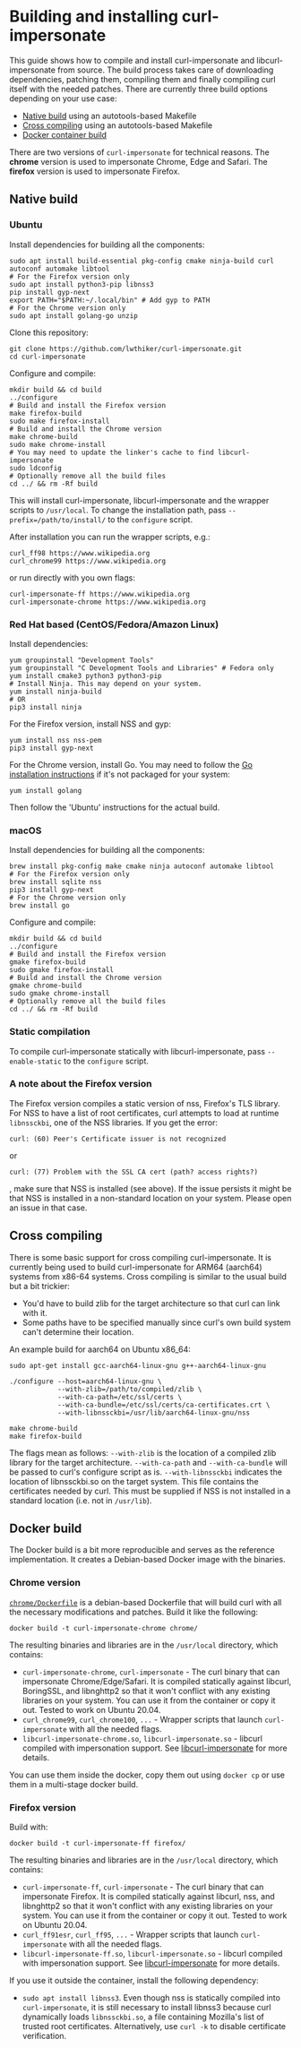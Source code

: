 # Building and installing curl-impersonate

This guide shows how to compile and install curl-impersonate and libcurl-impersonate from source.
The build process takes care of downloading dependencies, patching them, compiling them and finally compiling curl itself with the needed patches.
There are currently three build options depending on your use case:
* [Native build](#Native-build) using an autotools-based Makefile
* [Cross compiling](#Cross-compiling) using an autotools-based Makefile
* [Docker container build](#Docker-build)

There are two versions of `curl-impersonate` for technical reasons. The **chrome** version is used to impersonate Chrome, Edge and Safari. The **firefox** version is used to impersonate Firefox.

## Native build

### Ubuntu

Install dependencies for building all the components:
```
sudo apt install build-essential pkg-config cmake ninja-build curl autoconf automake libtool
# For the Firefox version only
sudo apt install python3-pip libnss3
pip install gyp-next
export PATH="$PATH:~/.local/bin" # Add gyp to PATH
# For the Chrome version only
sudo apt install golang-go unzip
```

Clone this repository:
```
git clone https://github.com/lwthiker/curl-impersonate.git
cd curl-impersonate
```

Configure and compile:
```
mkdir build && cd build
../configure
# Build and install the Firefox version
make firefox-build
sudo make firefox-install
# Build and install the Chrome version
make chrome-build
sudo make chrome-install
# You may need to update the linker's cache to find libcurl-impersonate
sudo ldconfig
# Optionally remove all the build files
cd ../ && rm -Rf build
```

This will install curl-impersonate, libcurl-impersonate and the wrapper scripts to `/usr/local`. To change the installation path, pass `--prefix=/path/to/install/` to the `configure` script.

After installation you can run the wrapper scripts, e.g.:
```
curl_ff98 https://www.wikipedia.org
curl_chrome99 https://www.wikipedia.org
```

or run directly with you own flags:
```
curl-impersonate-ff https://www.wikipedia.org
curl-impersonate-chrome https://www.wikipedia.org
```

### Red Hat based (CentOS/Fedora/Amazon Linux)

Install dependencies:
```
yum groupinstall "Development Tools"
yum groupinstall "C Development Tools and Libraries" # Fedora only
yum install cmake3 python3 python3-pip
# Install Ninja. This may depend on your system.
yum install ninja-build
# OR
pip3 install ninja
```

For the Firefox version, install NSS and gyp:
```
yum install nss nss-pem
pip3 install gyp-next
```

For the Chrome version, install Go.
You may need to follow the [Go installation instructions](https://go.dev/doc/install) if it's not packaged for your system:
```
yum install golang
```

Then follow the 'Ubuntu' instructions for the actual build.

### macOS
Install dependencies for building all the components:
```
brew install pkg-config make cmake ninja autoconf automake libtool
# For the Firefox version only
brew install sqlite nss
pip3 install gyp-next
# For the Chrome version only
brew install go
```

Configure and compile:
```
mkdir build && cd build
../configure
# Build and install the Firefox version
gmake firefox-build
sudo gmake firefox-install
# Build and install the Chrome version
gmake chrome-build
sudo gmake chrome-install
# Optionally remove all the build files
cd ../ && rm -Rf build
```

### Static compilation
To compile curl-impersonate statically with libcurl-impersonate, pass `--enable-static` to the `configure` script.

### A note about the Firefox version
The Firefox version compiles a static version of nss, Firefox's TLS library.
For NSS to have a list of root certificates, curl attempts to load at runtime `libnssckbi`, one of the NSS libraries.
If you get the error:
```
curl: (60) Peer's Certificate issuer is not recognized
```
or
```
curl: (77) Problem with the SSL CA cert (path? access rights?)
```
, make sure that NSS is installed (see above).
If the issue persists it might be that NSS is installed in a non-standard location on your system.
Please open an issue in that case.

## Cross compiling

There is some basic support for cross compiling curl-impersonate.
It is currently being used to build curl-impersonate for ARM64 (aarch64) systems from x86-64 systems.
Cross compiling is similar to the usual build but a bit trickier:
* You'd have to build zlib for the target architecture so that curl can link with it.
* Some paths have to be specified manually since curl's own build system can't determine their location.

An example build for aarch64 on Ubuntu x86_64:
```
sudo apt-get install gcc-aarch64-linux-gnu g++-aarch64-linux-gnu

./configure --host=aarch64-linux-gnu \
            --with-zlib=/path/to/compiled/zlib \
            --with-ca-path=/etc/ssl/certs \
            --with-ca-bundle=/etc/ssl/certs/ca-certificates.crt \
            --with-libnssckbi=/usr/lib/aarch64-linux-gnu/nss

make chrome-build
make firefox-build
```
The flags mean as follows:
`--with-zlib` is the location of a compiled zlib library for the target architecture.
`--with-ca-path` and `--with-ca-bundle` will be passed to curl's configure script as is.
`--with-libnssckbi` indicates the location of libnssckbi.so on the target system. This file contains the certificates needed by curl. This must be supplied if NSS is not installed in a standard location (i.e. not in `/usr/lib`).

## Docker build
The Docker build is a bit more reproducible and serves as the reference implementation. It creates a Debian-based Docker image with the binaries.

### Chrome version
[`chrome/Dockerfile`](chrome/Dockerfile) is a debian-based Dockerfile that will build curl with all the necessary modifications and patches. Build it like the following:
```
docker build -t curl-impersonate-chrome chrome/
```
The resulting binaries and libraries are in the `/usr/local` directory, which contains:
* `curl-impersonate-chrome`, `curl-impersonate` - The curl binary that can impersonate Chrome/Edge/Safari. It is compiled statically against libcurl, BoringSSL, and libnghttp2 so that it won't conflict with any existing libraries on your system. You can use it from the container or copy it out. Tested to work on Ubuntu 20.04.
* `curl_chrome99`, `curl_chrome100`, `...` - Wrapper scripts that launch `curl-impersonate` with all the needed flags.
* `libcurl-impersonate-chrome.so`, `libcurl-impersonate.so` - libcurl compiled with impersonation support. See [libcurl-impersonate](README.md#libcurl-impersonate) for more details.

You can use them inside the docker, copy them out using `docker cp` or use them in a multi-stage docker build.

### Firefox version
Build with:
```
docker build -t curl-impersonate-ff firefox/
```
The resulting binaries and libraries are in the `/usr/local` directory, which contains:
* `curl-impersonate-ff`, `curl-impersonate` - The curl binary that can impersonate Firefox. It is compiled statically against libcurl, nss, and libnghttp2 so that it won't conflict with any existing libraries on your system. You can use it from the container or copy it out. Tested to work on Ubuntu 20.04.
* `curl_ff91esr`, `curl_ff95`, `...` - Wrapper scripts that launch `curl-impersonate` with all the needed flags.
* `libcurl-impersonate-ff.so`, `libcurl-impersonate.so` - libcurl compiled with impersonation support. See [libcurl-impersonate](README.md#libcurl-impersonate) for more details.

If you use it outside the container, install the following dependency:
* `sudo apt install libnss3`.  Even though nss is statically compiled into `curl-impersonate`, it is still necessary to install libnss3 because curl dynamically loads `libnssckbi.so`, a file containing Mozilla's list of trusted root certificates. Alternatively, use `curl -k` to disable certificate verification.
